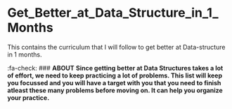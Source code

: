 # Get_Better_at_Data_Structure_in_1_Months
This contains the curriculum that I will follow to get better at Data-structure  in 1 months.


:fa-check: ### **ABOUT** 
**Since getting better at Data Structures takes a lot of effort, we need to keep practicing a lot of problems. This list will keep you focussed and you will have a target with you that you need to finish atleast these many problems before moving on. It can help you organize your practice.**
